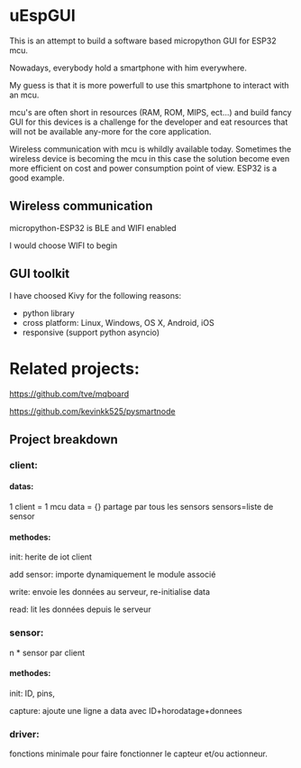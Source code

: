 # uEspGUI

This is an attempt to build a software based micropython GUI for ESP32 mcu.

Nowadays, everybody hold a smartphone with him everywhere.

My guess is that it is more powerfull to use this smartphone to interact with an mcu.

mcu's are often short in resources (RAM, ROM, MIPS, ect...) and build fancy GUI for this devices is a challenge for the developer and eat resources that will not be available any-more for the core application.

Wireless communication with mcu is whildly available today. Sometimes the wireless device is becoming the mcu in this case the solution become even more efficient on cost and power consumption point of view. ESP32 is a good example.

## Wireless communication
micropython-ESP32 is BLE and WIFI enabled

I would choose WIFI to begin



## GUI toolkit

I have choosed Kivy for the following reasons:
- python library
- cross platform: Linux, Windows, OS X, Android, iOS
- responsive (support python asyncio)

# Related projects:
https://github.com/tve/mqboard

https://github.com/kevinkk525/pysmartnode


## Project breakdown

### client:
#### datas:
1 client = 1 mcu
data = {} partage par tous les sensors
sensors=liste de sensor

#### methodes:
init: herite de iot client

add sensor: importe dynamiquement le module associé

write: envoie les données au serveur, re-initialise data

read: lit les données depuis le serveur





### sensor:
n * sensor par client

#### methodes:
 init: ID, pins, 
 
 capture: ajoute une ligne a data avec ID+horodatage+donnees



### driver:
fonctions minimale pour faire fonctionner le capteur et/ou actionneur.

